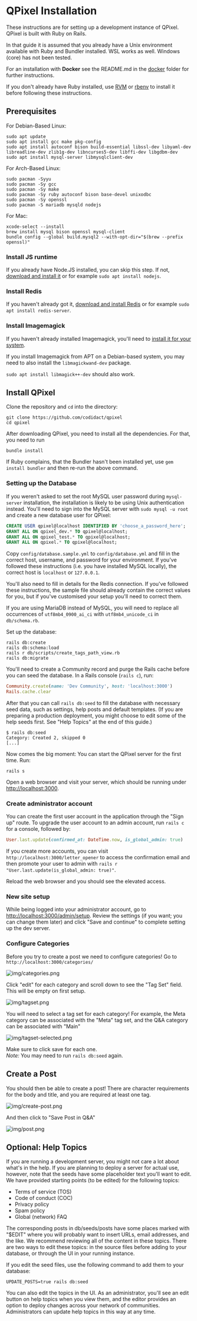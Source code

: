 # QPixel Installation

These instructions are for setting up a development instance of QPixel. QPixel is
built with Ruby on Rails.

In that guide it is assumed that you already have a Unix environment available
with Ruby  and Bundler installed. WSL works as well. Windows (core) has not been tested.

For an installation with **Docker** see the README.md in the [docker](docker) folder
for further instructions.

If you don't already have Ruby installed, use [RVM](https://rvm.io/) or
[rbenv](https://github.com/rbenv/rbenv#installation) to install it before following
these instructions.

## Prerequisites

For Debian-Based Linux:

```
sudo apt update
sudo apt install gcc make pkg-config
sudo apt install autoconf bison build-essential libssl-dev libyaml-dev libreadline-dev zlib1g-dev libncurses5-dev libffi-dev libgdbm-dev
sudo apt install mysql-server libmysqlclient-dev
```

For Arch-Based Linux:

```
sudo pacman -Syyu
sudo pacman -Sy gcc
sudo pacman -Sy make
sudo pacman -Sy ruby autoconf bison base-devel unixodbc
sudo pacman -Sy openssl
sudo pacman -S mariadb mysqld nodejs
```

For Mac:

```
xcode-select --install
brew install mysql bison openssl mysql-client
bundle config --global build.mysql2 --with-opt-dir="$(brew --prefix openssl)"
```

### Install JS runtime

If you already have Node.JS installed, you can skip this step. If not,
[download and install it](https://nodejs.org/en/download/) or for example
`sudo apt install nodejs`.

### Install Redis

If you haven't already got it, [download and install Redis](https://redis.io/download)
or for example `sudo apt install redis-server`.

### Install Imagemagick

If you haven't already installed Imagemagick, you'll need to [install it for
your system](https://imagemagick.org/script/download.php).

If you install Imagemagick from APT on a Debian-based system, you may need to
also install the `libmagickwand-dev` package.

`sudo apt install libmagick++-dev` should also work.

## Install QPixel

Clone the repository and `cd` into the directory:

    git clone https://github.com/codidact/qpixel
    cd qpixel

After downloading QPixel, you need to install all the dependencies. For that, you need to run

    bundle install

If Ruby complains, that the Bundler hasn't been installed yet, use `gem install bundler` and
then re-run the above command.

### Setting up the Database

If you weren't asked to set the root MySQL user password during `mysql-server` installation,
the installation is likely to be using Unix authentication instead. You'll need to sign into
the MySQL server with `sudo mysql -u root` and create a new database user for QPixel:

```sql
CREATE USER qpixel@localhost IDENTIFIED BY 'choose_a_password_here';
GRANT ALL ON qpixel_dev.* TO qpixel@localhost;
GRANT ALL ON qpixel_test.* TO qpixel@localhost;
GRANT ALL ON qpixel.* TO qpixel@localhost;
```

Copy `config/database.sample.yml` to `config/database.yml` and fill in the correct host,
username, and password for your environment. If you've followed these instructions (i.e. you
have installed MySQL locally), the correct host is `localhost` or `127.0.0.1`.

You'll also need to fill in details for the Redis connection. If you've followed these instructions,
the sample file should already contain the correct values for you, but if you've customised your
setup you'll need to correct them.

If you are using MariaDB instead of MySQL, you will need to replace all occurrences of
`utf8mb4_0900_ai_ci` with `utf8mb4_unicode_ci` in `db/schema.rb`.

Set up the database:

    rails db:create
    rails db:schema:load
    rails r db/scripts/create_tags_path_view.rb
    rails db:migrate

You'll need to create a Community record and purge the Rails cache before you can seed the database.
In a Rails console (`rails c`), run:

```ruby
Community.create(name: 'Dev Community', host: 'localhost:3000')
Rails.cache.clear
```

After that you can call `rails db:seed` to fill the database with necessary seed data, such as settings, help posts and default templates.  (If you are preparing a production deployment, you might choose to edit some of the help seeds first.  See "Help Topics" at the end of this guide.)

    $ rails db:seed
    Category: Created 2, skipped 0
    [...]

Now comes the big moment: You can start the QPixel server for the first time. Run:

    rails s

Open a web browser and visit your server, which should be running under [http://localhost:3000](http://localhost:3000).

### Create administrator account

You can create the first user account in the application through the "Sign up" route.
To upgrade the user account to an admin account, run `rails c` for a console, followed by:

```ruby
User.last.update(confirmed_at: DateTime.now, is_global_admin: true)
```

If you create more accounts, you can visit `http://localhost:3000/letter_opener` to access the
confirmation email and then promote your user to admin with
`rails r "User.last.update(is_global_admin: true)"`.

Reload the web browser and you should see the elevated access.

### New site setup

While being logged into your administrator account, go to [http://localhost:3000/admin/setup](http://localhost:3000/admin/setup).
Review the settings (if you want; you can change them later) and click "Save and continue" to complete
setting up the dev server.

### Configure Categories

Before you try to create a post we need to configure categories!
Go to `http://localhost:3000/categories/`

![img/categories.png](img/categories.png)

 Click "edit" for each category and scroll down to see the "Tag Set" field. This
 will be empty on first setup.

![img/tagset.png](img/tagset.png)

You will need to select a tag set for each category! For example, the Meta category can be
associated with the "Meta" tag set, and the Q&A category can be associated with "Main"

![img/tagset-selected.png](img/tagset-selected.png)

Make sure to click save for each one.<br>
<em>Note:</em> You may need to run `rails db:seed` again.

## Create a Post

You should then be able to create a post! There are character requirements for the
body and title, and you are required at least one tag.

![img/create-post.png](img/create-post.png)

And then click to "Save Post in Q&A"

![img/post.png](img/post.png)

## Optional: Help Topics

If you are running a development server, you might not care a lot about what's in the help.  If you are planning to deploy a server for actual use, however, note that the seeds have some placeholder text you'll want to edit.  We have provided starting points (to be edited) for the following topics:

- Terms of service (TOS)  
- Code of conduct (COC)  
- Privacy policy  
- Spam policy  
- Global (network) FAQ

The corresponding posts in db/seeds/posts have some places marked with "$EDIT" where you will probably want to insert URLs, email addresses, and the like.  We recommend reviewing all of the content in these topics.  There are two ways to edit these topics: in the source files before adding to your database, or through the UI in your running instance.

If you edit the seed files, use the following command to add them to your database:

`UPDATE_POSTS=true rails db:seed`

You can also edit the topics in the UI.  As an administrator, you'll see an edit button on help topics when you view them, and the editor provides an option to deploy changes across your network of communities.  Administrators can update help topics in this way at any time.


